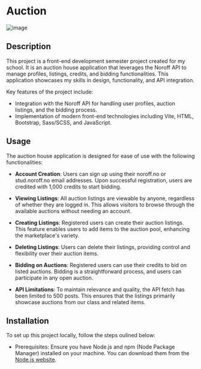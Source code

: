 # Auction

![image](https://user-images.githubusercontent.com/52622303/164316813-4b12d99f-aeb7-4069-85cf-e72b3a50ac99.png)

## Description

This project is a front-end development semester project created for my school. It is an auction house application that leverages the Noroff API to manage profiles, listings, credits, and bidding functionalities. This application showcases my skills in design, functionality, and API integration.

Key features of the project include:

- Integration with the Noroff API for handling user profiles, auction listings, and the bidding process.
- Implementation of modern front-end technologies including Vite, HTML, Bootstrap, Sass/SCSS, and JavaScript.

## Usage

The auction house application is designed for ease of use with the following functionalities:

- **Account Creation**: Users can sign up using their noroff.no or stud.noroff.no email addresses. Upon successful registration, users are credited with 1,000 credits to start bidding.

- **Viewing Listings**: All auction listings are viewable by anyone, regardless of whether they are logged in. This allows visitors to browse through the available auctions without needing an account.

- **Creating Listings**: Registered users can create their auction listings. This feature enables users to add items to the auction pool, enhancing the marketplace's variety.

- **Deleting Listings**: Users can delete their listings, providing control and flexibility over their auction items.

- **Bidding on Auctions**: Registered users can use their credits to bid on listed auctions. Bidding is a straightforward process, and users can participate in any open auction.

- **API Limitations**: To maintain relevance and quality, the API fetch has been limited to 500 posts. This ensures that the listings primarily showcase auctions from our class and related items.


## Installation
 To set up this project locally, follow the steps oulined below: 

 - Prerequisites: Ensure you have Node.js and npm (Node Package Manager) installed on your machine. You can download them from the [Node.js website](https://nodejs.org/).
 

